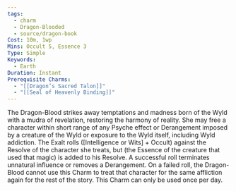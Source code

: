 ```yaml
---
tags:
  - charm
  - Dragon-Blooded
  - source/dragon-book
Cost: 10m, 1wp
Mins: Occult 5, Essence 3
Type: Simple
Keywords:
  - Earth
Duration: Instant
Prerequisite Charms:
  - "[[Dragon’s Sacred Talon]]"
  - "[[Seal of Heavenly Binding]]"
---
```

The Dragon-Blood strikes away temptations and madness born of the Wyld with a mudra of revelation, restoring the harmony of reality. She may free a character within short range of any Psyche effect or Derangement imposed by a creature of the Wyld or exposure to the Wyld itself, including Wyld addiction. The Exalt rolls ([Intelligence or Wits] + Occult) against the Resolve of the character she treats, but (the Essence of the creature that used that magic) is added to his Resolve. A successful roll terminates unnatural influence or removes a Derangement. On a failed roll, the Dragon-Blood cannot use this Charm to treat that character for the same affliction again for the rest of the story. This Charm can only be used once per day.